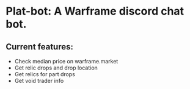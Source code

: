 # Plat-bot: A Warframe discord chat bot.

## Current features:
* Check median price on warframe.market
* Get relic drops and drop location
* Get relics for part drops
* Get void trader info

